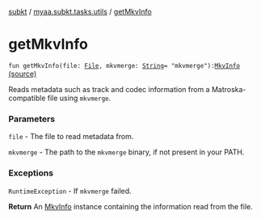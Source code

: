 [subkt](../index.md) / [myaa.subkt.tasks.utils](index.md) / [getMkvInfo](./get-mkv-info.md)

# getMkvInfo

`fun getMkvInfo(file: `[`File`](https://docs.oracle.com/javase/9/docs/api/java/io/File.html)`, mkvmerge: `[`String`](https://kotlinlang.org/api/latest/jvm/stdlib/kotlin/-string/index.html)` = "mkvmerge"): `[`MkvInfo`](-mkv-info/index.md) [(source)](https://github.com/Myaamori/SubKt/blob/0.1.12/src/main/kotlin/myaa/subkt/tasks/utils/mkvmerge.kt#L142)

Reads metadata such as track and codec information from a Matroska-compatible
file using `mkvmerge`.

### Parameters

`file` - The file to read metadata from.

`mkvmerge` - The path to the `mkvmerge` binary, if not present in your PATH.

### Exceptions

`RuntimeException` - If `mkvmerge` failed.

**Return**
An [MkvInfo](-mkv-info/index.md) instance containing the information read from the file.

